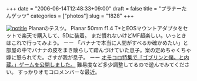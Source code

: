 +++
date = "2006-06-14T12:48:33+09:00"
draft = false
title = "プラナーたんゲッツ"
categories = ["photos"]
slug = "1828"
+++

<a href="http://www.flickr.com/photos/h-b-k-r/166821129/" target="_blank"><img src="http://static.flickr.com/74/166821129_61f37b1bb7.jpg" class="photoen" alt="notitle"  /></a>
Planarのテスツ。
Planar 50mm f1.4 T*とEOSマウントアダプタをセットで楽天で購入して、5Dに装着。
まだ慣れないけどMF超楽しい。いっときはこれで行ってみよう。
ーー
「バナナで本当に人間がすべるか確かめたい」と部屋の中でバナナの皮をまき散らして踏んづけていた息子。案の定めちゃくちゃ嫁に怒られてた。さすが我が息子。
ーー
<a href="http://omo-coro.jugem.jp/?eid=67" target="_blank">オモコロ特集で「ゴブリンと僕。と内蔵。」ゲームを公開しました。</a>
難易度など多少調整してるので遊んでみてください。
すっかりオモコロメンバーな最近。
